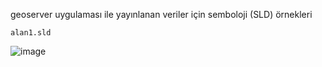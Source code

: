 geoserver uygulaması ile yayınlanan veriler için semboloji (SLD) örnekleri

    alan1.sld
   ![image](https://user-images.githubusercontent.com/95212909/161381833-19148ca8-74bd-47f7-be9d-dc4a969b882b.png)
